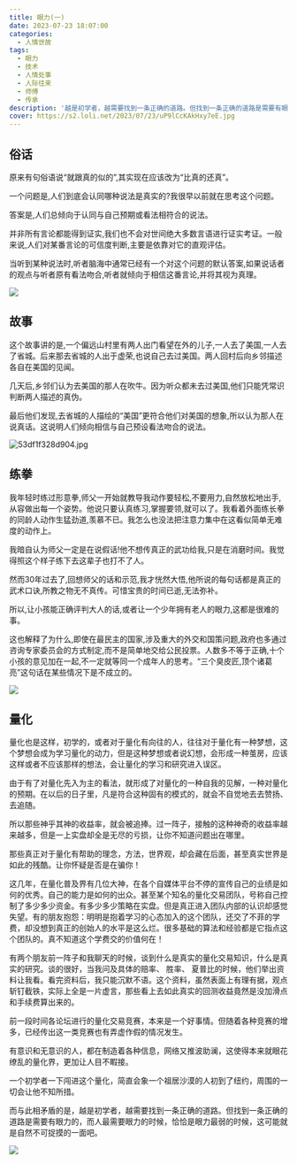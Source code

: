 ```yaml
---
title: 眼力(一)
date: 2023-07-23 18:07:00
categories:
  - 人情世故
tags:
  - 眼力
  - 技术
  - 人情处事
  - 人际往来
  - 师傅
  - 传承
description: '越是初学者，越需要找到一条正确的道路。但找到一条正确的道路是需要有眼力的，而人最需要眼力的时候，恰恰是眼力最弱的时候，这可能就是自然不可捉摸的一面吧'
cover: https://s2.loli.net/2023/07/23/uP9lCcKAkHxy7eE.jpg
---
```


## 俗话

原来有句俗语说“就跟真的似的”,其实现在应该改为“比真的还真”。

一个问题是,人们到底会认同哪种说法是真实的?我很早以前就在思考这个问题。

答案是,人们总倾向于认同与自己预期或看法相符合的说法。

并非所有言论都能得到证实,我们也不会对世间绝大多数言语进行证实考证。一般来说,人们对某番言论的可信度判断,主要是依靠对它的直观评估。

当听到某种说法时,听者脑海中通常已经有一个对这个问题的默认答案,如果说话者的观点与听者原有看法吻合,听者就倾向于相信这番言论,并将其视为真理。

![](https://s2.loli.net/2023/07/23/QYKueZGfIaRdvTB.jpg)

## 故事

这个故事讲的是,一个偏远山村里有两人出门看望在外的儿子,一人去了美国,一人去了省城。后来那去省城的人出于虚荣,也说自己去过美国。两人回村后向乡邻描述各自在美国的见闻。

几天后,乡邻们认为去美国的那人在吹牛。因为听众都未去过美国,他们只能凭常识判断两人描述的真伪。

最后他们发现,去省城的人描绘的“美国”更符合他们对美国的想象,所以认为那人在说真话。这说明人们倾向相信与自己预设看法吻合的说法。

![53df1f328d904.jpg](https://s2.loli.net/2023/07/23/gZ9A2PuWCUtae31.jpg)

## 练拳

我年轻时练过形意拳,师父一开始就教导我动作要轻松,不要用力,自然放松地出手,从容做出每一个姿势。他说只要认真练习,掌握要领,就可以了。我看着外面练长拳的同龄人动作生猛劲道,羡慕不已。我怎么也没法把注意力集中在这看似简单无难度的动作上。

我暗自认为师父一定是在说假话!他不想传真正的武功给我,只是在消磨时间。我觉得照这个样子练下去这辈子也打不了人。

然而30年过去了,回想师父的话和示范,我才恍然大悟,他所说的每句话都是真正的武术口诀,所教之物无不真传。可惜宝贵的时间已逝,无法弥补。

所以,让小孩能正确评判大人的话,或者让一个少年拥有老人的眼力,这都是很难的事。

这也解释了为什么,即使在最民主的国家,涉及重大的外交和国策问题,政府也多通过咨询专家委员会的方式制定,而不是简单地交给公民投票。人数多不等于正确,十个小孩的意见加在一起,不一定就等同一个成年人的思考。“三个臭皮匠,顶个诸葛亮”这句话在某些情况下是不成立的。

![](https://s2.loli.net/2023/07/23/68FOpajYv23QD4s.jpg)

## 量化

量化也是这样，初学的，或者对于量化有向往的人，往往对于量化有一种梦想，这个梦想会成为学习量化的动力，但是这种梦想或者说幻想，会形成一种茧房，应该这样或者不应该那样的想法，会让量化的学习和研究进入误区。

由于有了对量化先入为主的看法，就形成了对量化的一种自我的见解，一种对量化的预期。在以后的日子里，凡是符合这种固有的模式的，就会不自觉地去去赞扬、去追随。

所以那些神乎其神的收益率，就会被追捧。过一阵子，接触的这种神奇的收益率越来越多，但是一上实盘却全是无尽的亏损，让你不知道问题出在哪里。

那些真正对于量化有帮助的理念，方法，世界观，却会藏在后面，甚至真实世界是如此的残酷。让你怀疑是否是在骗你！

这几年，在量化普及界有几位大神，在各个自媒体平台不停的宣传自己的业绩是如何的优秀。自己的能力是如何的出众。甚至某个知名的量化交易团队，号称自己控制了多少多少资金。有多少多少策略在实盘。但是真正进入团队内部的认识却感觉失望。有的朋友抱怨：明明是抱着学习的心态加入的这个团队，还交了不菲的学费，却没想到真正的创始人的水平是这么烂。很多基础的算法和经验都是它指点这个团队的。真不知道这个学费交的价值何在！

有两个朋友前一阵子和我聊天的时候，谈到什么是真实的量化交易知识，什么是真实的研究。谈的很好，当我问及具体的赔率、 胜率、 夏普比的时候，他们举出资料让我看。看完资料后，我只能沉默不语。这个资料，虽然表面上有理有据，观点斩钉截铁，实际上全是一片虚言，那些看上去如此真实的回测收益竟然是没加滑点和手续费算出来的。

前一段时间各论坛进行的量化交易竞赛，本来是一个好事情。但随着各种竞赛的增多，已经传出这一类竞赛也有弄虚作假的情况发生。

有意识和无意识的人，都在制造着各种信息，网络又推波助澜，这使得本来就眼花缭乱的量化界，更加让人目不睱接。

一个初学者一下闯进这个量化，简直会象一个祖居沙漠的人初到了纽约，周围的一切会让他不知所措。

而与此相矛盾的是，越是初学者，越需要找到一条正确的道路。但找到一条正确的道路是需要有眼力的，而人最需要眼力的时候，恰恰是眼力最弱的时候，这可能就是自然不可捉摸的一面吧。

![](https://s2.loli.net/2023/07/23/8AoN3wk1uQfGpWt.jpg)